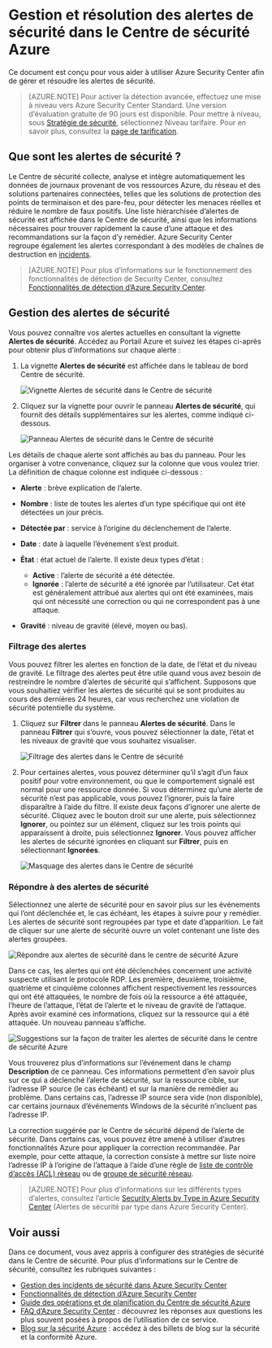 <properties
   pageTitle="Gestion et résolution des alertes de sécurité dans le Centre de sécurité Azure | Microsoft Azure"
   description="Ce document est conçu pour vous aider à utiliser les fonctionnalités du Centre de sécurité Azure pour gérer et résoudre les alertes de sécurité."
   services="security-center"
   documentationCenter="na"
   authors="YuriDio"
   manager="swadhwa"
   editor=""/>

<tags
   ms.service="security-center"
   ms.topic="hero-article"
   ms.devlang="na"
   ms.tgt_pltfrm="na"
   ms.workload="na"
   ms.date="09/19/2016"
   ms.author="yurid"/>

# Gestion et résolution des alertes de sécurité dans le Centre de sécurité Azure
Ce document est conçu pour vous aider à utiliser Azure Security Center afin de gérer et résoudre les alertes de sécurité.

> [AZURE.NOTE] Pour activer la détection avancée, effectuez une mise à niveau vers Azure Security Center Standard. Une version d’évaluation gratuite de 90 jours est disponible. Pour mettre à niveau, sous [Stratégie de sécurité](security-center-policies.md), sélectionnez Niveau tarifaire. Pour en savoir plus, consultez la [page de tarification](https://azure.microsoft.com/pricing/details/security-center/).


## Que sont les alertes de sécurité ?
Le Centre de sécurité collecte, analyse et intègre automatiquement les données de journaux provenant de vos ressources Azure, du réseau et des solutions partenaires connectées, telles que les solutions de protection des points de terminaison et des pare-feu, pour détecter les menaces réelles et réduire le nombre de faux positifs. Une liste hiérarchisée d’alertes de sécurité est affichée dans le Centre de sécurité, ainsi que les informations nécessaires pour trouver rapidement la cause d’une attaque et des recommandations sur la façon d’y remédier. Azure Security Center regroupe également les alertes correspondant à des modèles de chaînes de destruction en [incidents](security-center-incident.md).

> [AZURE.NOTE] Pour plus d’informations sur le fonctionnement des fonctionnalités de détection de Security Center, consultez [Fonctionnalités de détection d’Azure Security Center](security-center-detection-capabilities.md).


## Gestion des alertes de sécurité

Vous pouvez connaître vos alertes actuelles en consultant la vignette **Alertes de sécurité**. Accédez au Portail Azure et suivez les étapes ci-après pour obtenir plus d’informations sur chaque alerte :

1. La vignette **Alertes de sécurité** est affichée dans le tableau de bord Centre de sécurité.

    ![Vignette Alertes de sécurité dans le Centre de sécurité](./media/security-center-managing-and-responding-alerts/security-center-managing-and-responding-alerts-fig1-ga.png)

2.  Cliquez sur la vignette pour ouvrir le panneau **Alertes de sécurité**, qui fournit des détails supplémentaires sur les alertes, comme indiqué ci-dessous.

    ![Panneau Alertes de sécurité dans le Centre de sécurité](./media/security-center-managing-and-responding-alerts/security-center-managing-and-responding-alerts-fig2-ga.png)

Les détails de chaque alerte sont affichés au bas du panneau. Pour les organiser à votre convenance, cliquez sur la colonne que vous voulez trier. La définition de chaque colonne est indiquée ci-dessous :

- **Alerte** : brève explication de l’alerte.
- **Nombre** : liste de toutes les alertes d’un type spécifique qui ont été détectées un jour précis.
- **Détectée par** : service à l’origine du déclenchement de l’alerte.
- **Date** : date à laquelle l’événement s’est produit.
- **État** : état actuel de l’alerte. Il existe deux types d’état :
    - **Active** : l’alerte de sécurité a été détectée.
    - **Ignorée** : l’alerte de sécurité a été ignorée par l’utilisateur. Cet état est généralement attribué aux alertes qui ont été examinées, mais qui ont nécessité une correction ou qui ne correspondent pas à une attaque.

- **Gravité** : niveau de gravité (élevé, moyen ou bas).

### Filtrage des alertes

Vous pouvez filtrer les alertes en fonction de la date, de l’état et du niveau de gravité. Le filtrage des alertes peut être utile quand vous avez besoin de restreindre le nombre d’alertes de sécurité qui s’affichent. Supposons que vous souhaitiez vérifier les alertes de sécurité qui se sont produites au cours des dernières 24 heures, car vous recherchez une violation de sécurité potentielle du système.

1. Cliquez sur **Filtrer** dans le panneau **Alertes de sécurité**. Dans le panneau **Filtrer** qui s’ouvre, vous pouvez sélectionner la date, l’état et les niveaux de gravité que vous souhaitez visualiser.

	![Filtrage des alertes dans le Centre de sécurité](./media/security-center-managing-and-responding-alerts/security-center-managing-and-responding-alerts-fig3-ga.png)

2. 	Pour certaines alertes, vous pouvez déterminer qu’il s’agit d’un faux positif pour votre environnement, ou que le comportement signalé est normal pour une ressource donnée. Si vous déterminez qu’une alerte de sécurité n’est pas applicable, vous pouvez l’ignorer, puis la faire disparaître à l’aide du filtre. Il existe deux façons d’ignorer une alerte de sécurité. Cliquez avec le bouton droit sur une alerte, puis sélectionnez **Ignorer**, ou pointez sur un élément, cliquez sur les trois points qui apparaissent à droite, puis sélectionnez **Ignorer**. Vous pouvez afficher les alertes de sécurité ignorées en cliquant sur **Filtrer**, puis en sélectionnant **Ignorées**.

	![Masquage des alertes dans le Centre de sécurité](./media/security-center-managing-and-responding-alerts/security-center-managing-and-responding-alerts-fig4-ga.png)

### Répondre à des alertes de sécurité

Sélectionnez une alerte de sécurité pour en savoir plus sur les événements qui l’ont déclenchée et, le cas échéant, les étapes à suivre pour y remédier. Les alertes de sécurité sont regroupées par type et date d’apparition. Le fait de cliquer sur une alerte de sécurité ouvre un volet contenant une liste des alertes groupées.

![Répondre aux alertes de sécurité dans le centre de sécurité Azure](./media/security-center-managing-and-responding-alerts/security-center-managing-and-responding-alerts-fig5-ga.png)

Dans ce cas, les alertes qui ont été déclenchées concernent une activité suspecte utilisant le protocole RDP. Les première, deuxième, troisième, quatrième et cinquième colonnes affichent respectivement les ressources qui ont été attaquées, le nombre de fois où la ressource a été attaquée, l’heure de l’attaque, l’état de l’alerte et le niveau de gravité de l’attaque. Après avoir examiné ces informations, cliquez sur la ressource qui a été attaquée. Un nouveau panneau s’affiche.

![Suggestions sur la façon de traiter les alertes de sécurité dans le centre de sécurité Azure](./media/security-center-managing-and-responding-alerts/security-center-managing-and-responding-alerts-fig6-ga.png)

Vous trouverez plus d’informations sur l’événement dans le champ **Description** de ce panneau. Ces informations permettent d’en savoir plus sur ce qui a déclenché l’alerte de sécurité, sur la ressource cible, sur l’adresse IP source (le cas échéant) et sur la manière de remédier au problème. Dans certains cas, l’adresse IP source sera vide (non disponible), car certains journaux d’événements Windows de la sécurité n’incluent pas l’adresse IP.

La correction suggérée par le Centre de sécurité dépend de l’alerte de sécurité. Dans certains cas, vous pouvez être amené à utiliser d’autres fonctionnalités Azure pour appliquer la correction recommandée. Par exemple, pour cette attaque, la correction consiste à mettre sur liste noire l’adresse IP à l’origine de l’attaque à l’aide d’une règle de [liste de contrôle d’accès (ACL) réseau](../virtual-network/virtual-networks-acl.md) ou de [groupe de sécurité réseau](../virtual-network/virtual-networks-nsg.md).

> [AZURE.NOTE] Pour plus d’informations sur les différents types d’alertes, consultez l’article [Security Alerts by Type in Azure Security Center](security-center-alerts-type.md) (Alertes de sécurité par type dans Azure Security Center).

## Voir aussi

Dans ce document, vous avez appris à configurer des stratégies de sécurité dans le Centre de sécurité. Pour plus d’informations sur le Centre de sécurité, consultez les rubriques suivantes :

- [Gestion des incidents de sécurité dans Azure Security Center](security-center-incident.md)
- [Fonctionnalités de détection d’Azure Security Center](security-center-detection-capabilities.md)
- [Guide des opérations et de planification du Centre de sécurité Azure](security-center-planning-and-operations-guide.md)
- [FAQ d’Azure Security Center](security-center-faq.md) : découvrez les réponses aux questions les plus souvent posées à propos de l’utilisation de ce service.
- [Blog sur la sécurité Azure](http://blogs.msdn.com/b/azuresecurity/) : accédez à des billets de blog sur la sécurité et la conformité Azure.

<!-----HONumber=AcomDC_0921_2016-->